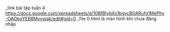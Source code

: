 ﻿_link bài tập tuần 4 https://docs.google.com/spreadsheets/d/10BfBIybXo1bgycB0ARufg1MePhy-OAOkgYEB8Mvywak/edit#gid=0
_file 0.html là màn hình khi chưa đăng nhập 